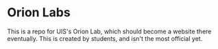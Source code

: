 # Orion Labs

This is a repo for UIS's Orion Lab, which should become a website there eventually.
This is created by students, and isn't the most official yet.